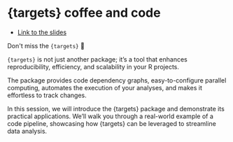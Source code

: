 # {targets} coffee and code

- [Link to the slides](https://jt-39.github.io/targets-coffee-code/intro-targets.html#/title-slide)

Don't miss the `{targets}` 🎯

`{targets}` is not just another package;
it’s a tool that enhances reproducibility, efficiency,
and scalability in your R projects. 

The package provides code dependency graphs,
easy-to-configure parallel computing,
automates the execution of your analyses,
and makes it effortless to track changes.

In this session, we will introduce the {targets}
package and demonstrate its practical applications.
We’ll walk you through a real-world example of a code pipeline,
showcasing how {targets} can be leveraged to streamline data analysis.